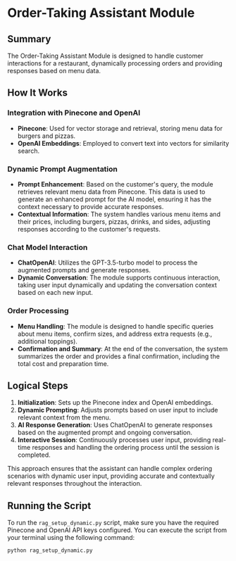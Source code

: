 # Order-Taking Assistant Module

## Summary

The Order-Taking Assistant Module is designed to handle customer interactions for a restaurant, dynamically processing orders and providing responses based on menu data.

## How It Works

### Integration with Pinecone and OpenAI

- **Pinecone**: Used for vector storage and retrieval, storing menu data for burgers and pizzas.
- **OpenAI Embeddings**: Employed to convert text into vectors for similarity search.

### Dynamic Prompt Augmentation

- **Prompt Enhancement**: Based on the customer's query, the module retrieves relevant menu data from Pinecone. This data is used to generate an enhanced prompt for the AI model, ensuring it has the context necessary to provide accurate responses.
- **Contextual Information**: The system handles various menu items and their prices, including burgers, pizzas, drinks, and sides, adjusting responses according to the customer's requests.

### Chat Model Interaction

- **ChatOpenAI**: Utilizes the GPT-3.5-turbo model to process the augmented prompts and generate responses.
- **Dynamic Conversation**: The module supports continuous interaction, taking user input dynamically and updating the conversation context based on each new input.

### Order Processing

- **Menu Handling**: The module is designed to handle specific queries about menu items, confirm sizes, and address extra requests (e.g., additional toppings).
- **Confirmation and Summary**: At the end of the conversation, the system summarizes the order and provides a final confirmation, including the total cost and preparation time.

## Logical Steps

1. **Initialization**: Sets up the Pinecone index and OpenAI embeddings.
2. **Dynamic Prompting**: Adjusts prompts based on user input to include relevant context from the menu.
3. **AI Response Generation**: Uses ChatOpenAI to generate responses based on the augmented prompt and ongoing conversation.
4. **Interactive Session**: Continuously processes user input, providing real-time responses and handling the ordering process until the session is completed.

This approach ensures that the assistant can handle complex ordering scenarios with dynamic user input, providing accurate and contextually relevant responses throughout the interaction.

## Running the Script

To run the `rag_setup_dynamic.py` script, make sure you have the required Pinecone and OpenAI API keys configured. You can execute the script from your terminal using the following command:

```bash
python rag_setup_dynamic.py
